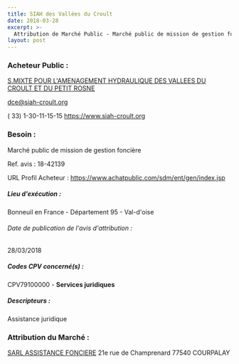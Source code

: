 ```yaml
---
title: SIAH des Vallées du Croult
date: 2018-03-28
excerpt: >-
  Attribution de Marché Public - Marché public de mission de gestion foncière
layout: post
---
```


### Acheteur Public : 
<a href="/acheteur-32/siren-200049310"> S.MIXTE POUR L'AMENAGEMENT HYDRAULIQUE DES VALLEES DU CROULT ET DU PETIT ROSNE</a><br/>



dce@siah-croult.org

( 33) 1-30-11-15-15
https://www.siah-croult.org
### Besoin :

Marché public de mission de gestion foncière

Ref. avis : 18-42139

URL Profil Acheteur : https://www.achatpublic.com/sdm/ent/gen/index.jsp

##### Lieu d'exécution :

Bonneuil en France - Département 95 - Val-d'oise

###### Date de publication de l'avis d'attribution : 
28/03/2018

##### Codes CPV concerné(s) :
CPV79100000 - **Services juridiques** <br/>

##### Descripteurs :
Assistance juridique <br/>

### Attribution du Marché :
<a href="/entreprise-261/siren-438899197"> SARL ASSISTANCE FONCIERE</a>    21e rue de Champrenard 77540 COURPALAY <br/>

